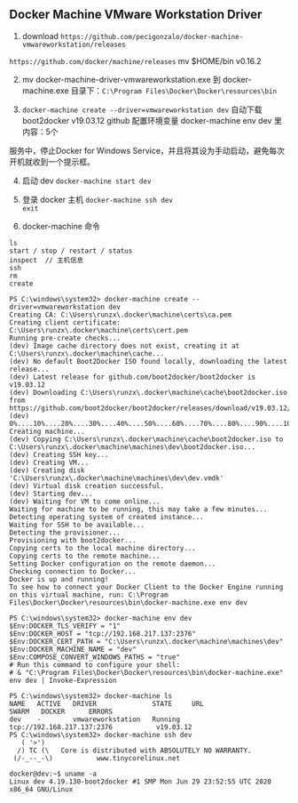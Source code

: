 ## Docker Machine VMware Workstation Driver

1. download `https://github.com/pecigonzalo/docker-machine-vmwareworkstation/releases`

`https://github.com/docker/machine/releases` mv $HOME/bin v0.16.2

2. mv docker-machine-driver-vmwareworkstation.exe 到 docker-machine.exe 目录下：`C:\Program Files\Docker\Docker\resources\bin`

3. `docker-machine create --driver=vmwareworkstation dev`
   自动下载 boot2docker v19.03.12 github
配置环境变量 docker-machine env dev 里内容：5个  

服务中，停止Docker for Windows Service，并且将其设为手动启动，避免每次开机就收到一个提示框。  

4. 启动 dev
   `docker-machine start dev`
5. 登录 docker 主机
   `docker-machine ssh dev`  
   `exit`

6. docker-machine 命令

```
ls
start / stop / restart / status
inspect  // 主机信息
ssh
rm
create
```

```
PS C:\windows\system32> docker-machine create --driver=vmwareworkstation dev
Creating CA: C:\Users\runzx\.docker\machine\certs\ca.pem
Creating client certificate: C:\Users\runzx\.docker\machine\certs\cert.pem
Running pre-create checks...
(dev) Image cache directory does not exist, creating it at C:\Users\runzx\.docker\machine\cache...
(dev) No default Boot2Docker ISO found locally, downloading the latest release...
(dev) Latest release for github.com/boot2docker/boot2docker is v19.03.12
(dev) Downloading C:\Users\runzx\.docker\machine\cache\boot2docker.iso from https://github.com/boot2docker/boot2docker/releases/download/v19.03.12/boot2docker.iso...
(dev) 0%....10%....20%....30%....40%....50%....60%....70%....80%....90%....100%
Creating machine...
(dev) Copying C:\Users\runzx\.docker\machine\cache\boot2docker.iso to C:\Users\runzx\.docker\machine\machines\dev\boot2docker.iso...
(dev) Creating SSH key...
(dev) Creating VM...
(dev) Creating disk 'C:\Users\runzx\.docker\machine\machines\dev\dev.vmdk'
(dev) Virtual disk creation successful.
(dev) Starting dev...
(dev) Waiting for VM to come online...
Waiting for machine to be running, this may take a few minutes...
Detecting operating system of created instance...
Waiting for SSH to be available...
Detecting the provisioner...
Provisioning with boot2docker...
Copying certs to the local machine directory...
Copying certs to the remote machine...
Setting Docker configuration on the remote daemon...
Checking connection to Docker...
Docker is up and running!
To see how to connect your Docker Client to the Docker Engine running on this virtual machine, run: C:\Program Files\Docker\Docker\resources\bin\docker-machine.exe env dev

PS C:\windows\system32> docker-machine env dev
$Env:DOCKER_TLS_VERIFY = "1"
$Env:DOCKER_HOST = "tcp://192.168.217.137:2376"
$Env:DOCKER_CERT_PATH = "C:\Users\runzx\.docker\machine\machines\dev"
$Env:DOCKER_MACHINE_NAME = "dev"
$Env:COMPOSE_CONVERT_WINDOWS_PATHS = "true"
# Run this command to configure your shell:
# & "C:\Program Files\Docker\Docker\resources\bin\docker-machine.exe" env dev | Invoke-Expression

PS C:\windows\system32> docker-machine ls
NAME   ACTIVE   DRIVER              STATE     URL                          SWARM   DOCKER      ERRORS
dev    -        vmwareworkstation   Running   tcp://192.168.217.137:2376           v19.03.12
PS C:\windows\system32> docker-machine ssh dev
   ( '>')
  /) TC (\   Core is distributed with ABSOLUTELY NO WARRANTY.
 (/-_--_-\)           www.tinycorelinux.net

docker@dev:~$ uname -a
Linux dev 4.19.130-boot2docker #1 SMP Mon Jun 29 23:52:55 UTC 2020 x86_64 GNU/Linux

```
